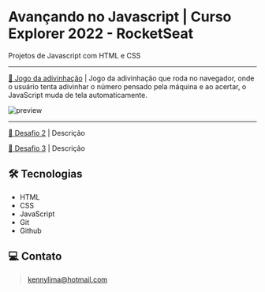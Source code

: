 # Avançando no Javascript | Curso Explorer 2022 - RocketSeat 

Projetos de Javascript com HTML e CSS

---

[🔗 Jogo da adivinhação](https://github.com/kennylima/Trilha_explorer_RocketSeat/tree/main/08%20-%20Avan%C3%A7ando%20no%20Javascript/01%20-%20Jogo%20da%20adivinha%C3%A7%C3%A3o) | Jogo da adivinhação que roda no navegador, onde o usuário tenta adivinhar o número pensado pela máquina e ao acertar, o JavaScript muda de tela automaticamente.

![preview](./.github/desafioUm.png)

---

[🔗 Desafio 2]() | Descrição

[🔗 Desafio 3]() | Descrição

## 🛠 Tecnologias 
- HTML
- CSS
- JavaScript
- Git
- Github

## 💻 Contato 

 > kennylima@hotmail.com